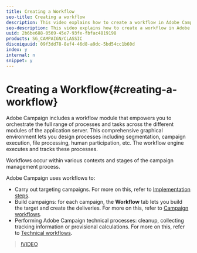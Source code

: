 ```yaml
---
title: Creating a Workflow
seo-title: Creating a workflow 
description: This video explains how to create a workflow in Adobe Campaign Classic.
seo-description: This video explains how to create a workflow in Adobe Campaign Classic.
uuid: 2b6be688-0569-45e7-93fe-fbfac4819198
products: SG_CAMPAIGN/CLASSIC
discoiquuid: 09f3dd78-8ef4-46d8-a9dc-5bd54cc1b60d
index: y
internal: n
snippet: y
---
```


# Creating a Workflow{#creating-a-workflow}

Adobe Campaign includes a workflow module that empowers you to orchestrate the full range of processes and tasks across the different modules of the application server. This comprehensive graphical environment lets you design processes including segmentation, campaign execution, file processing, human participation, etc. The workflow engine executes and tracks these processes.

Workflows occur within various contexts and stages of the campaign management process.

Adobe Campaign uses workflows to:

* Carry out targeting campaigns. For more on this, refer to [Implementation steps](https://docs.campaign.adobe.com/doc/AC/en/WKF__General_operation_Building_a_workflow.html#Implementation_steps_).
* Build campaigns: for each campaign, the **Workflow** tab lets you build the target and create the deliveries. For more on this, refer to [Campaign workflows](https://docs.campaign.adobe.com/doc/AC/en/WKF__General_operation_Building_a_workflow.html#Campaign_workflows).
* Performing Adobe Campaign technical processes: cleanup, collecting tracking information or provisional calculations. For more on this, refer to [Technical workflows](https://docs.campaign.adobe.com/doc/AC/en/WKF__General_operation_Building_a_workflow.html#Technical_workflows).

>[!VIDEO](https://video.tv.adobe.com/v/25559?quality=12)

<!--
<related-links>
<a href="https://docs.campaign.adobe.com/doc/AC/en/WKF_Introduction_About_workflows.html" target="_blank">About workflows</a>
<a href="https://docs.campaign.adobe.com/doc/AC/en/WKF__General_operation_Building_a_workflow.html" target="_blank">Building a workflow</a>
<a href="https://docs.campaign.adobe.com/doc/AC/en/WKF_Use_cases_Using_the_local_approval_activity.html" target="_blank">Use cases</a>
</related-links>
-->

<!--
<related-links>
<a href="https://helpx.adobe.com/dreamweaver/using/working-with-dreamweaver-and-campaign.html">Dreamweaver Documentation - Create personalized email campaigns</a>
</related-links>
-->

